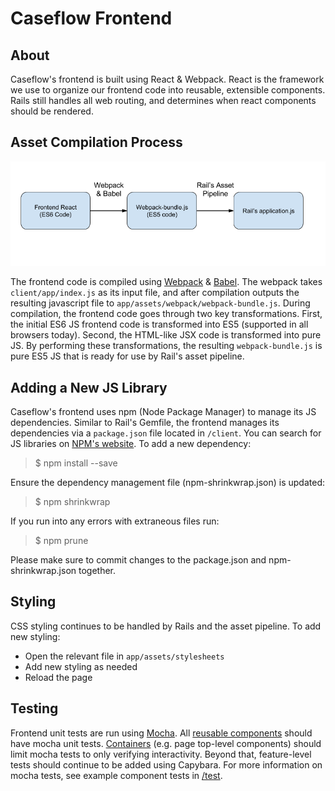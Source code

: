 # Caseflow Frontend

## About

Caseflow's frontend is built using React & Webpack. React is the framework we use to organize our frontend code into reusable, extensible components. Rails still handles all web routing, and determines when react components should be rendered.

## Asset Compilation Process

![Screenshot of Asset Compile](./asset-compile-diagram.png "Asset Compile Diagram")

The frontend code is compiled using [Webpack](https://webpack.github.io/) & [Babel](https://babeljs.io/). The webpack takes `client/app/index.js` as its input file, and after compilation outputs the resulting javascript file to `app/assets/webpack/webpack-bundle.js`. During compilation, the frontend code goes through two key transformations. First, the initial ES6 JS frontend code is transformed into ES5 (supported in all browsers today). Second, the HTML-like JSX code is transformed into pure JS. By performing these transformations, the resulting `webpack-bundle.js` is pure ES5 JS that is ready for use by Rail's asset pipeline.

## Adding a New JS Library

Caseflow's frontend uses npm (Node Package Manager) to manage its JS dependencies. Similar to Rail's Gemfile, the frontend manages its dependencies via a `package.json` file located in `/client`. You can search for JS libraries on [NPM's website](https://www.npmjs.com/). To add a new dependency:

> $ npm install <new-library> --save

Ensure the dependency management file  (npm-shrinkwrap.json) is updated:

> $ npm shrinkwrap

If you run into any errors with extraneous files run:

> $ npm prune

Please make sure to commit changes to the package.json and npm-shrinkwrap.json together.

## Styling

CSS styling continues to be handled by Rails and the asset pipeline. To add new styling:

- Open the relevant file in `app/assets/stylesheets`
- Add new styling as needed
- Reload the page


## Testing

Frontend unit tests are run using [Mocha](https://mochajs.org/). All [reusable components](components) should have mocha unit tests. [Containers](containers) (e.g. page top-level components) should limit mocha tests to only verifying interactivity. Beyond that, feature-level tests should continue to be added using Capybara. For more information on mocha tests, see example component tests in [/test](test).
